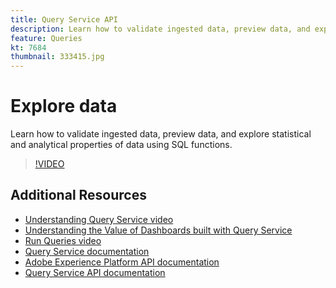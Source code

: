```yaml
---
title: Query Service API
description: Learn how to validate ingested data, preview data, and explore statistical and analytical properties of data using SQL functions.
feature: Queries
kt: 7684
thumbnail: 333415.jpg
---
```

# Explore data

Learn how to validate ingested data, preview data, and explore statistical and analytical properties of data using SQL functions. 

>[!VIDEO](https://video.tv.adobe.com/v/333415?quality=12&learn=on)

## Additional Resources

* [Understanding Query Service video](understanding-query-service.md)
* [Understanding the Value of Dashboards built with Query Service](understanding-the-value-of-dashboards-built-with-query-service.md)
* [Run Queries video](run-queries.md)
* [Query Service documentation](https://experienceleague.adobe.com/docs/experience-platform/query/home.html)
* [Adobe Experience Platform API documentation](https://www.adobe.io/apis/experienceplatform/home/api-reference.html#!acpdr/swagger-specs/access-control.yaml)
* [Query Service API documentation](https://www.adobe.io/apis/experienceplatform/home/api-reference.html#!acpdr/swagger-specs/qs-api.yaml)